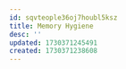 ```yaml
---
id: sqvteople36oj7houbl5ksz
title: Memory Hygiene
desc: ''
updated: 1730371245491
created: 1730371238608
---
```

